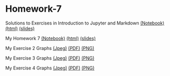 # Homework-7
Solutions to Exercises in  Introduction to Jupyter and Markdown [(Notebook)](https://smu-econ-growth.github.io/EconGrowthUG-Slides-Intro-Python-Functions-Packages/Intro-Python-Functions-Packages.ipynb) [(html)](https://smu-econ-growth.github.io/EconGrowthUG-Slides-Intro-Python-Functions-Packages/Intro-Python-Functions-Packages.html) [(slides)](https://smu-econ-growth.github.io/EconGrowthUG-Slides-Intro-Python-Functions-Packages/)

My Homework 7 [(Notebook)](https://gracegerow.github.io/Homework-7/Homework4_Gerow.ipynb) [(html)](https://gracegerow.github.io/Homework-7/Homework4_Gerow.html) [(slides)](https://gracegerow.github.io/Homework-7/)

My Exercise 2 Graphs [(Jpeg)](https://gracegerow.github.io/Homework-7/Exercise2.jpeg) [(PDF)](https://gracegerow.github.io/Homework-7/Exercise2.pdf) [(PNG)](https://gracegerow.github.io/Homework-7/Exercise2.png)

My Exercise 3 Graphs [(Jpeg)](https://gracegerow.github.io/Homework-7/Exercise3.jpeg) [(PDF)](https://gracegerow.github.io/Homework-7/Exercise3.pdf) [(PNG)](https://gracegerow.github.io/Homework-7/Exercise3.png)

My Exercise 4 Graphs [(Jpeg)](https://gracegerow.github.io/Homework-7/Exercise4.jpeg) [(PDF)](https://gracegerow.github.io/Homework-7/Exercise4.pdf) [(PNG)](https://gracegerow.github.io/Homework-7/Exercise4.png)
